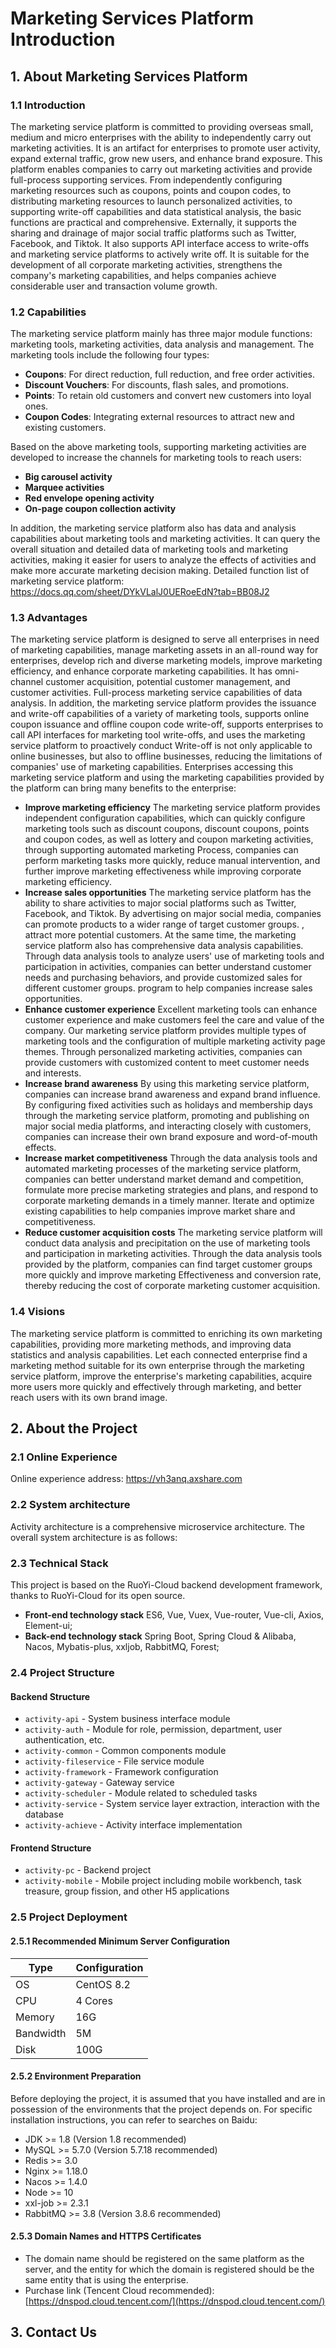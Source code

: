 # Marketing Services Platform Introduction

## 1. About Marketing Services Platform

### 1.1 Introduction
The marketing service platform is committed to providing overseas small, medium and micro enterprises with the ability to independently carry out marketing activities. It is an artifact for enterprises to promote user activity, expand external traffic, grow new users, and enhance brand exposure.
This platform enables companies to carry out marketing activities and provide full-process supporting services. From independently configuring marketing resources such as coupons, points and coupon codes, to distributing marketing resources to launch personalized activities, to supporting write-off capabilities and data statistical analysis, the basic functions are practical and comprehensive. Externally, it supports the sharing and drainage of major social traffic platforms such as Twitter, Facebook, and Tiktok. It also supports API interface access to write-offs and marketing service platforms to actively write off. It is suitable for the development of all corporate marketing activities, strengthens the company's marketing capabilities, and helps companies achieve considerable user and transaction volume growth.

### 1.2 Capabilities
The marketing service platform mainly has three major module functions: marketing tools, marketing activities, data analysis and management. The marketing tools include the following four types:
- **Coupons**: For direct reduction, full reduction, and free order activities.
- **Discount Vouchers**: For discounts, flash sales, and promotions.
- **Points**: To retain old customers and convert new customers into loyal ones.
- **Coupon Codes**: Integrating external resources to attract new and existing customers.

Based on the above marketing tools, supporting marketing activities are developed to increase the channels for marketing tools to reach users:
- **Big carousel activity**
- **Marquee activities**
- **Red envelope opening activity**
- **On-page coupon collection activity**

In addition, the marketing service platform also has data and analysis capabilities about marketing tools and marketing activities. It can query the overall situation and detailed data of marketing tools and marketing activities, making it easier for users to analyze the effects of activities and make more accurate marketing decision making.
Detailed function list of marketing service platform:
https://docs.qq.com/sheet/DYkVLalJ0UERoeEdN?tab=BB08J2

### 1.3 Advantages
The marketing service platform is designed to serve all enterprises in need of marketing capabilities, manage marketing assets in an all-round way for enterprises, develop rich and diverse marketing models, improve marketing efficiency, and enhance corporate marketing capabilities. It has omni-channel customer acquisition, potential customer management, and customer activities. Full-process marketing service capabilities of data analysis.
In addition, the marketing service platform provides the issuance and write-off capabilities of a variety of marketing tools, supports online coupon issuance and offline coupon code write-off, supports enterprises to call API interfaces for marketing tool write-offs, and uses the marketing service platform to proactively conduct Write-off is not only applicable to online businesses, but also to offline businesses, reducing the limitations of companies' use of marketing capabilities.
Enterprises accessing this marketing service platform and using the marketing capabilities provided by the platform can bring many benefits to the enterprise:
- **Improve marketing efficiency**
  The marketing service platform provides independent configuration capabilities, which can quickly configure marketing tools such as discount coupons, discount coupons, points and coupon codes, as well as lottery and coupon marketing activities, through supporting automated marketing Process, companies can perform marketing tasks more quickly, reduce manual intervention, and further improve marketing effectiveness while improving corporate marketing efficiency.
- **Increase sales opportunities**
  The marketing service platform has the ability to share activities to major social platforms such as Twitter, Facebook, and Tiktok. By advertising on major social media, companies can promote products to a wider range of target customer groups. , attract more potential customers. At the same time, the marketing service platform also has comprehensive data analysis capabilities. Through data analysis tools to analyze users' use of marketing tools and participation in activities, companies can better understand customer needs and purchasing behaviors, and provide customized sales for different customer groups. program to help companies increase sales opportunities.
- **Enhance customer experience**
  Excellent marketing tools can enhance customer experience and make customers feel the care and value of the company. Our marketing service platform provides multiple types of marketing tools and the configuration of multiple marketing activity page themes. Through personalized marketing activities, companies can provide customers with customized content to meet customer needs and interests.
- **Increase brand awareness**
  By using this marketing service platform, companies can increase brand awareness and expand brand influence. By configuring fixed activities such as holidays and membership days through the marketing service platform, promoting and publishing on major social media platforms, and interacting closely with customers, companies can increase their own brand exposure and word-of-mouth effects.
- **Increase market competitiveness**
  Through the data analysis tools and automated marketing processes of the marketing service platform, companies can better understand market demand and competition, formulate more precise marketing strategies and plans, and respond to corporate marketing demands in a timely manner. Iterate and optimize existing capabilities to help companies improve market share and competitiveness.
- **Reduce customer acquisition costs**
  The marketing service platform will conduct data analysis and precipitation on the use of marketing tools and participation in marketing activities. Through the data analysis tools provided by the platform, companies can find target customer groups more quickly and improve marketing Effectiveness and conversion rate, thereby reducing the cost of corporate marketing customer acquisition.

### 1.4 Visions
The marketing service platform is committed to enriching its own marketing capabilities, providing more marketing methods, and improving data statistics and analysis capabilities. Let each connected enterprise find a marketing method suitable for its own enterprise through the marketing service platform, improve the enterprise's marketing capabilities, acquire more users more quickly and effectively through marketing, and better reach users with its own brand image.


## 2. About the Project
### 2.1 Online Experience
Online experience address: https://vh3anq.axshare.com

### 2.2 System architecture
Activity architecture is a comprehensive microservice architecture. The overall system architecture is as follows:

### 2.3 Technical Stack
This project is based on the RuoYi-Cloud backend development framework, thanks to RuoYi-Cloud for its open source.
- **Front-end technology stack**
  ES6, Vue, Vuex, Vue-router, Vue-cli, Axios, Element-ui;
- **Back-end technology stack**
  Spring Boot, Spring Cloud & Alibaba, Nacos, Mybatis-plus, xxljob, RabbitMQ, Forest;

### 2.4 Project Structure

#### Backend Structure
- `activity-api` - System business interface module
- `activity-auth` - Module for role, permission, department, user authentication, etc.
- `activity-common` - Common components module
- `activity-fileservice` - File service module
- `activity-framework` - Framework configuration
- `activity-gateway` - Gateway service
- `activity-scheduler` - Module related to scheduled tasks
- `activity-service` - System service layer extraction, interaction with the database
- `activity-achieve` - Activity interface implementation

#### Frontend Structure
- `activity-pc` - Backend project
- `activity-mobile` - Mobile project including mobile workbench, task treasure, group fission, and other H5 applications

### 2.5 Project Deployment
#### 2.5.1 Recommended Minimum Server Configuration
| Type      | Configuration |
|-----------|---------------|
| OS        | CentOS 8.2    |
| CPU       | 4 Cores       |
| Memory    | 16G           |
| Bandwidth | 5M            |
| Disk      | 100G          |

#### 2.5.2 Environment Preparation
Before deploying the project, it is assumed that you have installed and are in possession of the environments that the project depends on. For specific installation instructions, you can refer to searches on Baidu:
- JDK >= 1.8 (Version 1.8 recommended)
- MySQL >= 5.7.0 (Version 5.7.18 recommended)
- Redis >= 3.0
- Nginx >= 1.18.0
- Nacos >= 1.4.0
- Node >= 10
- xxl-job >= 2.3.1
- RabbitMQ >= 3.8 (Version 3.8.6 recommended)

#### 2.5.3 Domain Names and HTTPS Certificates
- The domain name should be registered on the same platform as the server, and the entity for which the domain is registered should be the same entity that is using the enterprise.
- Purchase link (Tencent Cloud recommended): [https://dnspod.cloud.tencent.com/](https://dnspod.cloud.tencent.com/)

## 3. Contact Us
